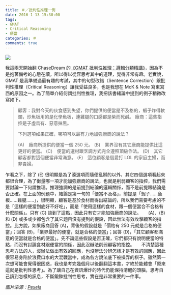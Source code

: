 ```yaml
---
title: ＃／批判性推理一例
date: 2016-1-13 15:30:00
tags: 
- GMAT
- Critical Reasoning
- 便當
categories: ＃
comments: true
---
```

![](cover.jpg)

我這兩天開始翻 ChaseDream 的[《GMAT 批判性推理：邏輯分類精講》](http://www.books.com.tw/products/CN11239079)，因為不是抱著備考的心態在讀，所以得以從容思考其中的道理，覺得非常有趣。老實說，GMAT 是我準備過最有趣的考試，其中的句型改錯（Sentence Correction）跟批判性推理（Critical Reasoning）讓我受益良多，也是我想在 McK & Note 寫東寫西的原因之一。為了簡單介紹何謂批判性推理，我把該書緒論中提到的例子稍微改寫如下。<!--more-->

> 顧客：我對今天的伙食感到失望，你們提供的便當是不及格的，蝦子炸得軟爛，炒魚板用的是化學魚板，連雞腿的口感都是柴而死鹹。
> 廠商：這些指控是子虛烏有、惡意抹黑。
> 
> 下列選項如果正確，哪項可以最有力地加強廠商的說法？
> 
> (A)　廠商所提供的便當一個 250 元。
> (B)　業界沒有其它廠商能提供比這更好的便當。
> (C)　便當的選材跟烹調方式完全遵照頂級作法。
> (D)　其它顧客都對這個便當非常滿意。
> (E)　這位顧客是個愛打 LOL 的家庭主婦，而非貴婦。

乍看之下，除了 (E) 很明顯是為了湊選項而隨便亂掰的以外，其它四個選項看起來都很合理，為了衡量哪一項才能加強廠商的說法，也就是削弱顧客的指控，我們需要討論一下何謂推理。推理強調的是前提到結論的邏輯關係，而不是前提跟結論是否正確。在上面的例題中，結論是第一句的「便當不及格」，前提是「蝦子......魚板......雞腿......」，很明顯，顧客是基於食材而得出結論的，所以我們需要考慮的不是「這樣的便當到底好不好吃」，而是「使用這樣的食材，跟一個便當合不合格有什麼關係」。只有 (C) 談到了這點，因此只有它才能加強廠商的說法。
　
(A)、(B) 和 (D) 或多或少都包含了其它題目沒有提到的假設，因此無法有效攻擊顧客的指控。比方說，如果廠商回答 (A)，背後的假設就是「價格有 250 元就是合格的便當」；回答 (B)，「業界最好的便當，就是合格的便當」；回答 (D)，「其它顧客都滿意的便當就是合格的便當」。先不論這些假設是否正確，它們都只有說明便當的特點，而沒有討論食材跟便當的關係，因此沒辦法削弱顧客的指控。
　
不清楚這種思考方法的人，沒辦法做出有效的回應，也沒辦法分辨怎樣才是有效的回應，因此很容易身陷於浪費口水的大混戰當中，成為各方說法底下被操弄的棋子。雖然第一次想可能會覺得很困惑，我也是考完幾個月以後翻翻這本書，才終於能體會「原來這就是批判性思考」。為了讓自己在資訊爆炸的時代仍能保持清醒的頭腦，思考自己讀到怎樣的訊息，不斷鍛鍊批判性思考，實在是非常重要的一件事。

*圖片來源：[Pexels](https://www.pexels.com/)*

